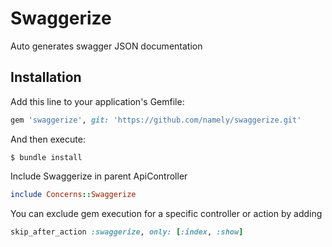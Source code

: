 # Swaggerize

Auto generates swagger JSON documentation

## Installation

Add this line to your application's Gemfile:

```ruby
gem 'swaggerize', git: 'https://github.com/namely/swaggerize.git'
```

And then execute:

    $ bundle install

Include Swaggerize in parent ApiController

```ruby
include Concerns::Swaggerize
```

You can exclude gem execution for a specific controller or action by adding

```ruby
skip_after_action :swaggerize, only: [:index, :show]
```
